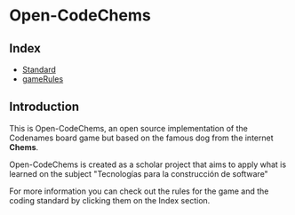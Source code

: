 # Open-CodeChems
## Index
* [Standard](https://github.com/JosepHyv/Open-CodeChems/blob/main/Documentation/standard.md)
* [gameRules](https://github.com/JosepHyv/Open-CodeChems/blob/main/Documentation/gameRules.md)

## Introduction
This is Open-CodeChems, an open source implementation of the Codenames board game but based on the famous dog from the internet **Chems**.

Open-CodeChems is created as a scholar project that aims to apply what is learned on the subject "Tecnologías para la construcción de software" 

For more information you can check out the rules for the game and the coding standard by clicking them on the Index section.

